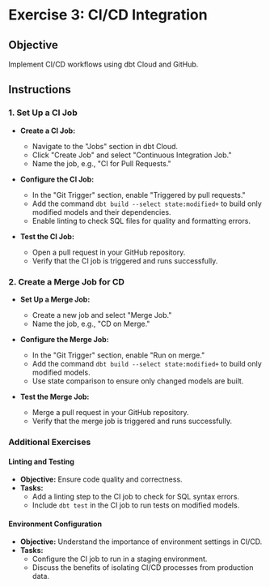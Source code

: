 # Exercise 3: CI/CD Integration

## Objective

Implement CI/CD workflows using dbt Cloud and GitHub.

## Instructions

### 1. Set Up a CI Job

- **Create a CI Job:**
  - Navigate to the "Jobs" section in dbt Cloud.
  - Click "Create Job" and select "Continuous Integration Job."
  - Name the job, e.g., "CI for Pull Requests."

- **Configure the CI Job:**
  - In the "Git Trigger" section, enable "Triggered by pull requests."
  - Add the command `dbt build --select state:modified+` to build only modified models and their dependencies.
  - Enable linting to check SQL files for quality and formatting errors.

- **Test the CI Job:**
  - Open a pull request in your GitHub repository.
  - Verify that the CI job is triggered and runs successfully.

### 2. Create a Merge Job for CD

- **Set Up a Merge Job:**
  - Create a new job and select "Merge Job."
  - Name the job, e.g., "CD on Merge."

- **Configure the Merge Job:**
  - In the "Git Trigger" section, enable "Run on merge."
  - Add the command `dbt build --select state:modified+` to build only modified models.
  - Use state comparison to ensure only changed models are built.

- **Test the Merge Job:**
  - Merge a pull request in your GitHub repository.
  - Verify that the merge job is triggered and runs successfully.

### Additional Exercises

#### Linting and Testing

- **Objective:** Ensure code quality and correctness.
- **Tasks:**
  - Add a linting step to the CI job to check for SQL syntax errors.
  - Include `dbt test` in the CI job to run tests on modified models.

#### Environment Configuration

- **Objective:** Understand the importance of environment settings in CI/CD.
- **Tasks:**
  - Configure the CI job to run in a staging environment.
  - Discuss the benefits of isolating CI/CD processes from production data.